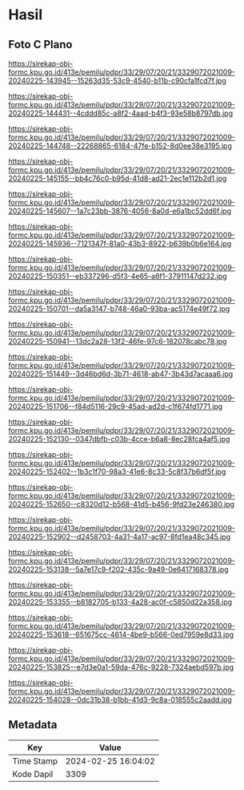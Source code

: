 # Hasil

## Foto C Plano

https://sirekap-obj-formc.kpu.go.id/413e/pemilu/pdpr/33/29/07/20/21/3329072021009-20240225-143945--15263d35-53c9-4540-b11b-c90cfa1fcd7f.jpg

https://sirekap-obj-formc.kpu.go.id/413e/pemilu/pdpr/33/29/07/20/21/3329072021009-20240225-144431--4cddd85c-a8f2-4aad-b4f3-93e58b8797db.jpg

https://sirekap-obj-formc.kpu.go.id/413e/pemilu/pdpr/33/29/07/20/21/3329072021009-20240225-144748--22268865-6184-47fe-b152-8d0ee38e3195.jpg

https://sirekap-obj-formc.kpu.go.id/413e/pemilu/pdpr/33/29/07/20/21/3329072021009-20240225-145155--bb4c76c0-b95d-41d8-ad21-2ec1e112b2d1.jpg

https://sirekap-obj-formc.kpu.go.id/413e/pemilu/pdpr/33/29/07/20/21/3329072021009-20240225-145607--1a7c23bb-3876-4056-8a0d-e6a1bc52dd6f.jpg

https://sirekap-obj-formc.kpu.go.id/413e/pemilu/pdpr/33/29/07/20/21/3329072021009-20240225-145936--7121347f-81a0-43b3-8922-b639b0b6e164.jpg

https://sirekap-obj-formc.kpu.go.id/413e/pemilu/pdpr/33/29/07/20/21/3329072021009-20240225-150351--eb337296-d5f3-4e65-a6f1-37911147d232.jpg

https://sirekap-obj-formc.kpu.go.id/413e/pemilu/pdpr/33/29/07/20/21/3329072021009-20240225-150701--da5a3147-b748-46a0-93ba-ac5174e49f72.jpg

https://sirekap-obj-formc.kpu.go.id/413e/pemilu/pdpr/33/29/07/20/21/3329072021009-20240225-150941--13dc2a28-13f2-46fe-97c6-182078cabc78.jpg

https://sirekap-obj-formc.kpu.go.id/413e/pemilu/pdpr/33/29/07/20/21/3329072021009-20240225-151449--3d46bd6d-3b71-4618-ab47-3b43d7acaaa6.jpg

https://sirekap-obj-formc.kpu.go.id/413e/pemilu/pdpr/33/29/07/20/21/3329072021009-20240225-151706--f84d5116-29c9-45ad-ad2d-c1f674fd1771.jpg

https://sirekap-obj-formc.kpu.go.id/413e/pemilu/pdpr/33/29/07/20/21/3329072021009-20240225-152130--0347dbfb-c03b-4cce-b6a8-8ec28fca4af5.jpg

https://sirekap-obj-formc.kpu.go.id/413e/pemilu/pdpr/33/29/07/20/21/3329072021009-20240225-152402--1b3c1f70-98a3-41e6-8c33-5c8f37b6df5f.jpg

https://sirekap-obj-formc.kpu.go.id/413e/pemilu/pdpr/33/29/07/20/21/3329072021009-20240225-152650--c8320d12-b568-41d5-b456-9fd23e246380.jpg

https://sirekap-obj-formc.kpu.go.id/413e/pemilu/pdpr/33/29/07/20/21/3329072021009-20240225-152902--d2458703-4a31-4a17-ac97-8fd1ea48c345.jpg

https://sirekap-obj-formc.kpu.go.id/413e/pemilu/pdpr/33/29/07/20/21/3329072021009-20240225-153138--5a7e17c9-f202-435c-9a49-0e6417168378.jpg

https://sirekap-obj-formc.kpu.go.id/413e/pemilu/pdpr/33/29/07/20/21/3329072021009-20240225-153355--b8182705-b133-4a28-ac0f-c5850d22a358.jpg

https://sirekap-obj-formc.kpu.go.id/413e/pemilu/pdpr/33/29/07/20/21/3329072021009-20240225-153618--651675cc-4614-4be9-b566-0ed7959e8d33.jpg

https://sirekap-obj-formc.kpu.go.id/413e/pemilu/pdpr/33/29/07/20/21/3329072021009-20240225-153825--e7d3e0a1-59da-476c-9228-7324aebd597b.jpg

https://sirekap-obj-formc.kpu.go.id/413e/pemilu/pdpr/33/29/07/20/21/3329072021009-20240225-154028--0dc31b38-b1bb-41d3-9c8a-018555c2aadd.jpg


## Metadata

| Key        | Value               |
| ---------- | ------------------- |
| Time Stamp | 2024-02-25 16:04:02 |
| Kode Dapil | 3309                |



